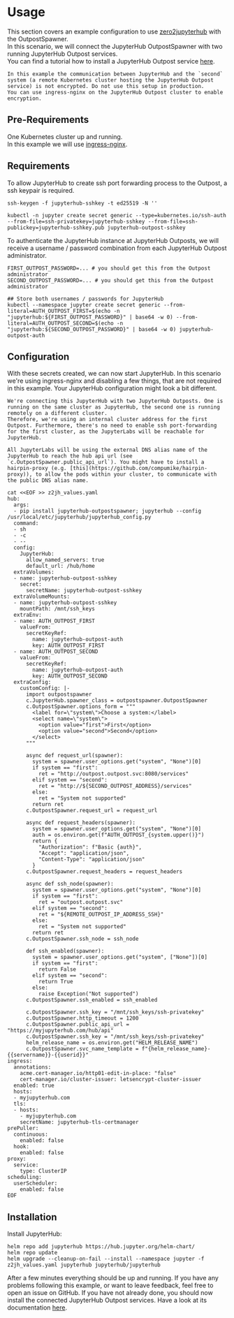 # Usage

This section covers an example configuration to use [zero2jupyterhub](https://z2jh.jupyter.org) with the OutpostSpawner.  
In this scenario, we will connect the JupyterHub OutpostSpawner with two running JupyterHub Outpost services.  
You can find a tutorial how to install a JupyterHub Outpost service [here](https://jupyterhub-outpost.readthedocs.io/en/latest/usage/installation.html).

```{admonition} Warning
In this example the communication between JupyterHub and the `second` system (a remote Kubernetes cluster hosting the JupyterHub Outpost service) is not encrypted. Do not use this setup in production.
You can use ingress-nginx on the JupyterHub Outpost cluster to enable encryption.  
```

## Pre-Requirements

One Kubernetes cluster up and running.  
In this example we will use [ingress-nginx](https://artifacthub.io/packages/helm/ingress-nginx/ingress-nginx).

## Requirements

To allow JupyterHub to create ssh port forwarding process to the Outpost, a ssh keypair is required.

```
ssh-keygen -f jupyterhub-sshkey -t ed25519 -N ''

kubectl -n jupyter create secret generic --type=kubernetes.io/ssh-auth --from-file=ssh-privatekey=jupyterhub-sshkey --from-file=ssh-publickey=jupyterhub-sshkey.pub jupyterhub-outpost-sshkey
```

To authenticate the JupyterHub instance at JupyterHub Outposts, we will receive a username / password combination from each JupyterHub Outpost administrator.

```
FIRST_OUTPOST_PASSWORD=... # you should get this from the Outpost administrator
SECOND_OUTPOST_PASSWORD=... # you should get this from the Outpost administrator

## Store both usernames / passwords for JupyterHub
kubectl --namespace jupyter create secret generic --from-literal=AUTH_OUTPOST_FIRST=$(echo -n "jupyterhub:${FIRST_OUTPOST_PASSWORD}" | base64 -w 0) --from-literal=AUTH_OUTPOST_SECOND=$(echo -n "jupyterhub:${SECOND_OUTPOST_PASSWORD}" | base64 -w 0) jupyterhub-outpost-auth
```

## Configuration

With these secrets created, we can now start JupyterHub. In this scenario we're using ingress-nginx and disabling a few things, that are not required in this example. Your JupyterHub configuration might look a bit different. 

```{admonition} Warning
We're connecting this JupyterHub with two JupyterHub Outposts. One is running on the same cluster as JupyterHub, the second one is running remotely on a different cluster.  
Therefore, we're using an internal cluster address for the first Outpost. Furthermore, there's no need to enable ssh port-forwarding for the first cluster, as the JupyterLabs will be reachable for JupyterHub.  
  
All JupyterLabs will be using the external DNS alias name of the JupyterHub to reach the hub api url (see `c.OutpostSpawner.public_api_url`). You might have to install a hairpin-proxy (e.g. [this](https://github.com/compumike/hairpin-proxy)), to allow the pods within your cluster, to communicate with the public DNS alias name.
```

```
cat <<EOF >> z2jh_values.yaml
hub:
  args:
  - pip install jupyterhub-outpostspawner; jupyterhub --config /usr/local/etc/jupyterhub/jupyterhub_config.py
  command:
  - sh
  - -c
  - --
  config:
    JupyterHub:
      allow_named_servers: true
      default_url: /hub/home
  extraVolumes:
  - name: jupyterhub-outpost-sshkey
    secret:
      secretName: jupyterhub-outpost-sshkey
  extraVolumeMounts:
  - name: jupyterhub-outpost-sshkey
    mountPath: /mnt/ssh_keys
  extraEnv:
  - name: AUTH_OUTPOST_FIRST
    valueFrom:
      secretKeyRef:
        name: jupyterhub-outpost-auth
        key: AUTH_OUTPOST_FIRST
  - name: AUTH_OUTPOST_SECOND
    valueFrom:
      secretKeyRef:
        name: jupyterhub-outpost-auth
        key: AUTH_OUTPOST_SECOND
  extraConfig:
    customConfig: |-
      import outpostspawner
      c.JupyterHub.spawner_class = outpostspawner.OutpostSpawner
      c.OutpostSpawner.options_form = """
        <label for=\"system\">Choose a system:</label>
        <select name=\"system\">
          <option value="first">First</option>
          <option value="second">Second</option>
        </select>
      """

      async def request_url(spawner):
        system = spawner.user_options.get("system", "None")[0]
        if system == "first":
          ret = "http://outpost.outpost.svc:8080/services"
        elif system == "second":
          ret = "http://${SECOND_OUTPOST_ADDRESS}/services"
        else:
          ret = "System not supported"
        return ret
      c.OutpostSpawner.request_url = request_url

      async def request_headers(spawner):
        system = spawner.user_options.get("system", "None")[0]
        auth = os.environ.get(f"AUTH_OUTPOST_{system.upper()}")
        return {
          "Authorization": f"Basic {auth}",
          "Accept": "application/json",
          "Content-Type": "application/json"
        }
      c.OutpostSpawner.request_headers = request_headers

      async def ssh_node(spawner):
        system = spawner.user_options.get("system", "None")[0]
        if system == "first":
          ret = "outpost.outpost.svc"
        elif system == "second":
          ret = "${REMOTE_OUTPOST_IP_ADDRESS_SSH}"
        else:
          ret = "System not supported"
        return ret
      c.OutpostSpawner.ssh_node = ssh_node

      def ssh_enabled(spawner):
        system = spawner.user_options.get("system", ["None"])[0]
        if system == "first":
          return False
        elif system == "second":
          return True
        else:
          raise Exception("Not supported")
      c.OutpostSpawner.ssh_enabled = ssh_enabled

      c.OutpostSpawner.ssh_key = "/mnt/ssh_keys/ssh-privatekey"
      c.OutpostSpawner.http_timeout = 1200
      c.OutpostSpawner.public_api_url = "https://myjupyterhub.com/hub/api"
      c.OutpostSpawner.ssh_key = "/mnt/ssh_keys/ssh-privatekey"
      helm_release_name = os.environ.get("HELM_RELEASE_NAME")
      c.OutpostSpawner.svc_name_template = f"{helm_release_name}-{{servername}}-{{userid}}"
ingress:
  annotations:
    acme.cert-manager.io/http01-edit-in-place: "false"
    cert-manager.io/cluster-issuer: letsencrypt-cluster-issuer
  enabled: true
  hosts:
  - myjupyterhub.com
  tls:
  - hosts:
    - myjupyterhub.com
    secretName: jupyterhub-tls-certmanager
prePuller:
  continuous:
    enabled: false
  hook:
    enabled: false
proxy:
  service:
    type: ClusterIP
scheduling:
  userScheduler:
    enabled: false
EOF
```

## Installation

Install JupyterHub:

```
helm repo add jupyterhub https://hub.jupyter.org/helm-chart/
helm repo update
helm upgrade --cleanup-on-fail --install --namespace jupyter -f z2jh_values.yaml jupyterhub jupyterhub/jupyterhub
```

After a few minutes everything should be up and running. If you have any problems following this example, or want to leave feedback, feel free to open an issue on GitHub. 
If you have not already done, you should now install the connected JupyterHub Outpost services. Have a look at its documentation [here](https://jupyterhub-outpost.readthedocs.io/en/latest/usage/installation.html).
